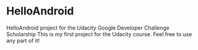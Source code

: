 # HelloAndroid
HelloAndroid project for the Udacity Google Developer Challenge Scholarship
This is my first project for the Udacity course. Feel free to use any part of it!
